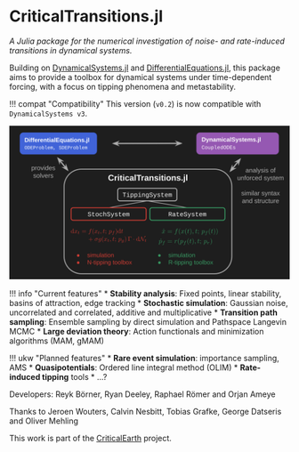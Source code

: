 # CriticalTransitions.jl

*A Julia package for the numerical investigation of noise- and rate-induced transitions in dynamical systems.*

Building on [DynamicalSystems.jl](https://juliadynamics.github.io/DynamicalSystems.jl/stable/) and [DifferentialEquations.jl](https://diffeq.sciml.ai/stable/), this package aims to provide a toolbox for dynamical systems under time-dependent forcing, with a focus on tipping phenomena and metastability.

!!! compat "Compatibility"
    This version (`v0.2`) is now compatible with `DynamicalSystems v3`.

![CT.jl infographic](./figs/CTjl_structure.png)

!!! info "Current features"
    * **Stability analysis**: Fixed points, linear stability, basins of attraction, edge tracking
    * **Stochastic simulation**: Gaussian noise, uncorrelated and correlated, additive and multiplicative
    * **Transition path sampling**: Ensemble sampling by direct simulation and Pathspace Langevin MCMC
    * **Large deviation theory**: Action functionals and minimization algorithms (MAM, gMAM)

!!! ukw "Planned features"
    * **Rare event simulation**: importance sampling, AMS
    * **Quasipotentials**: Ordered line integral method (OLIM)
    * **Rate-induced tipping** tools
    * ...?


Developers: Reyk Börner, Ryan Deeley, Raphael Römer and Orjan Ameye

Thanks to Jeroen Wouters, Calvin Nesbitt, Tobias Grafke, George Datseris and Oliver Mehling

This work is part of the [CriticalEarth](https://criticalearth.eu) project.